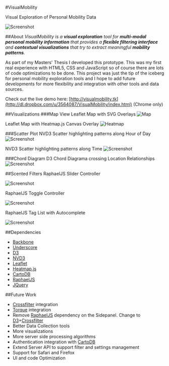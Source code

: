 #VisualMobility

Visual Exploration of Personal Mobility Data

![Screenshot](https://raw.github.com/ffleandro/VisualMobility/master/examples/screenshot.png)


##About
_VisualMobility is a **visual exploration** tool for **multi-modal personal mobility information** that provides a **flexible filtering interface** and **contextual visualizations** that try to extract meaningful **mobility patterns**._

As part of my Masters' Thesis I developed this prototype. This was my first real experience with HTML5, CSS and JavaScript so of course there are lots of code optimizations to be done. This project was just the tip of the iceberg for personal mobility exploration tools and I hope to add future developments for more flexibility and integration with other tools and data sources.

Check out the live demo here:
[http://visualmobility.tk](http://dl.dropbox.com/u/3564087/VisualMobility/index.html) (Chrome only)


##Visualizations
###Map View
Leaflet Map with SVG Overlays
![Map](https://raw.github.com/ffleandro/VisualMobility/master/examples/map.png)

Leaflet Map with Heatmap.js Canvas Overlay
![Heatmap](https://raw.github.com/ffleandro/VisualMobility/master/examples/heatmap.png)

###Scatter Plot
NVD3 Scatter highlighting patterns along Hour of Day
![Screenshot](https://raw.github.com/ffleandro/VisualMobility/master/examples/scatter_time.png)

NVD3 Scatter highlighting patterns along Time
![Screenshot](https://raw.github.com/ffleandro/VisualMobility/master/examples/scatter_date.png)

###Chord Diagram
D3 Chord Diagrama crossing Location Relationships
![Screenshot](https://raw.github.com/ffleandro/VisualMobility/master/examples/chord_locations.png)

##Scented Filters
RaphaelJS Slider Controller

![Screenshot](https://raw.github.com/ffleandro/VisualMobility/master/examples/scented_slider.png)

RaphaelJS Toggle Controller

![Screenshot](https://raw.github.com/ffleandro/VisualMobility/master/examples/scented_toggle.png)

RaphaelJS Tag List with Autocomplete

![Screenshot](https://raw.github.com/ffleandro/VisualMobility/master/examples/scented_taglist.png)

##Dependencies
 * [Backbone](http://backbonejs.org/)
 * [Underscore](http://underscorejs.org/)
 * [D3](http://d3js.org)
 * [NVD3](http://nvd3.com/)
 * [Leaflet](http://leaflet.cloudmade.com/)
 * [Heatmap.js](https://github.com/pa7/heatmap.js)
 * [CartoDB](http://cartodb.com/)
 * [RaphaelJS](http://raphaeljs.com/)
 * [JQuery](http://jquery.com/)

##Future Work

 * [Crossfilter](http://square.github.com/crossfilter/) integration
 * [Torque](https://github.com/CartoDB/torque) integration
 * Remove [RaphaelJS](http://raphaeljs.com/) dependency on the Sidepanel. Change to [D3](http://d3js.org)+[Crossfilter](http://square.github.com/crossfilter/)
 * Better Data Collection tools
 * More visualizations
 * More server side processing algorithms
 * Authentication integration with [CartoDB](http://cartodb.com/)
 * Extend Server API to support filter and settings management
 * Support for Safari and Firefox
 * UI and code Optimization
